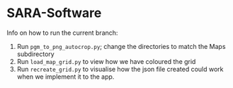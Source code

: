 # SARA-Software

Info on how to run the current branch:

1. Run `pgm_to_png_autocrop.py`; change the directories to match the Maps subdirectory
2. Run `load_map_grid.py` to view how we have coloured the grid
3. Run `recreate_grid.py` to visualise how the json file created could work when we implement it to the app.
